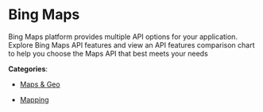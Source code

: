 # Bing Maps

Bing Maps platform provides multiple API options for your application.  Explore Bing Maps API features and view an API features comparison chart to help you choose the Maps API that best meets your needs

**Categories**:

- [Maps & Geo](https://github/apis-list/apis-list#maps-and-geo)

- [Mapping](https://github/apis-list/apis-list#mapping)



